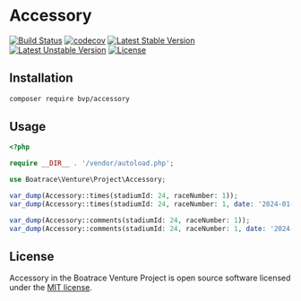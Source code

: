 # Accessory

[![Build Status](https://github.com/BoatraceVentureProject/Accessory/workflows/Tests/badge.svg)](https://github.com/BoatraceVentureProject/Accessory/actions?query=workflow%3Atests)
[![codecov](https://codecov.io/gh/BoatraceVentureProject/Accessory/graph/badge.svg?token=G22GRD1CUF)](https://codecov.io/gh/BoatraceVentureProject/Accessory)
[![Latest Stable Version](https://poser.pugx.org/bvp/accessory/v/stable)](https://packagist.org/packages/bvp/accessory)
[![Latest Unstable Version](https://poser.pugx.org/bvp/accessory/v/unstable)](https://packagist.org/packages/bvp/accessory)
[![License](https://poser.pugx.org/bvp/accessory/license)](https://packagist.org/packages/bvp/accessory)

## Installation
```bash
composer require bvp/accessory
```

## Usage
```php
<?php

require __DIR__ . '/vendor/autoload.php';

use Boatrace\Venture\Project\Accessory;

var_dump(Accessory::times(stadiumId: 24, raceNumber: 1));
var_dump(Accessory::times(stadiumId: 24, raceNumber: 1, date: '2024-01-01'));

var_dump(Accessory::comments(stadiumId: 24, raceNumber: 1));
var_dump(Accessory::comments(stadiumId: 24, raceNumber: 1, date: '2024-01-01'));
```

## License
Accessory in the Boatrace Venture Project is open source software licensed under the [MIT license](LICENSE).
